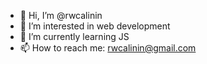 - 👋 Hi, I’m @rwcalinin
- 👀 I’m interested in web development
- 🌱 I’m currently learning JS
- 📫 How to reach me: rwcalinin@gmail.com
